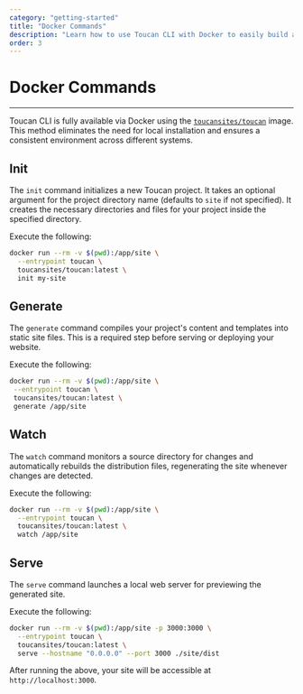 ```yaml
---
category: "getting-started"
title: "Docker Commands"
description: "Learn how to use Toucan CLI with Docker to easily build and deploy static sites on any system"
order: 3
---
```




# Docker Commands
---

Toucan CLI is fully available via Docker using the [`toucansites/toucan`](https://hub.docker.com/repository/docker/toucansites/toucan/general) image. This method eliminates the need for local installation and ensures a consistent environment across different systems.

## Init

The `init` command initializes a new Toucan project. It takes an optional argument for the project directory name (defaults to `site` if not specified). It creates the necessary directories and files for your project inside the specified directory.

Execute the following:

```sh
docker run --rm -v $(pwd):/app/site \
  --entrypoint toucan \
  toucansites/toucan:latest \
  init my-site
```

## Generate

The `generate` command compiles your project's content and templates into static site files. This is a required step before serving or deploying your website.

Execute the following:

```sh
docker run --rm -v $(pwd):/app/site \
 --entrypoint toucan \
 toucansites/toucan:latest \
 generate /app/site
```

## Watch

The `watch` command monitors a source directory for changes and automatically rebuilds the distribution files, regenerating the site whenever changes are detected.

Execute the following:

```sh
docker run --rm -v $(pwd):/app/site \
  --entrypoint toucan \
  toucansites/toucan:latest \
  watch /app/site
```

## Serve

The `serve` command launches a local web server for previewing the generated site.

Execute the following:

```sh
docker run --rm -v $(pwd):/app/site -p 3000:3000 \
  --entrypoint toucan \
  toucansites/toucan:latest \
  serve --hostname "0.0.0.0" --port 3000 ./site/dist
```

After running the above, your site will be accessible at `http://localhost:3000`.
